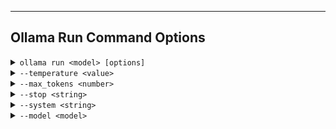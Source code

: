 
---

## Ollama Run Command Options

<details>
<summary><code>ollama run &lt;model&gt; [options]</code></summary>

**What:** Run a model with various configurable options.<br />
**Why:** Customize model behavior like temperature, max tokens, stop sequences.<br />
**How:** Add flags after the model name to control execution.<br />

**Example:**

```shell
ollama run llama2 --temperature 0.5 --max_tokens 100
```

</details>

<details>
<summary><code>--temperature &lt;value&gt;</code></summary>

**What:** Sets randomness of model output.<br />
**Why:** Lower values make output deterministic; higher increase creativity.<br />
**How:** Use with `ollama run` command.<br />

**Example:**

```shell
ollama run llama2 --temperature 0.7
```

</details>

<details>
<summary><code>--max_tokens &lt;number&gt;</code></summary>

**What:** Limits maximum tokens generated.<br />
**Why:** Controls length of model output.<br />
**How:** Specify max tokens to prevent overly long answers.<br />

**Example:**

```shell
ollama run llama2 --max_tokens 150
```

</details>

<details>
<summary><code>--stop &lt;string&gt;</code></summary>

**What:** Defines stop sequence to end output.<br />
**Why:** Useful to control output boundaries.<br />
**How:** Provide a string at which model should stop.<br />

**Example:**

```shell
ollama run llama2 --stop "###"
```

</details>

<details>
<summary><code>--system &lt;string&gt;</code></summary>

**What:** Overrides system prompt temporarily.<br />
**Why:** Customize model behavior for a single run.<br />
**How:** Pass a string describing assistant role.<br />

**Example:**

```shell
ollama run llama2 --system "You are an expert assistant."
```

</details>

<details>
<summary><code>--model &lt;model&gt;</code></summary>

**What:** Explicitly specify model to run.<br />
**Why:** Useful when running from a default alias.<br />
**How:** Use to override default.<br />

**Example:**

```shell
ollama run --model llama2
```

</details>

